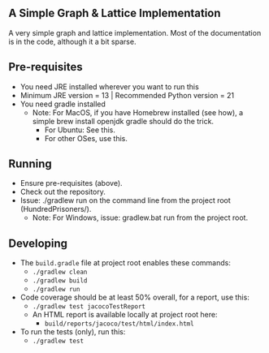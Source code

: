 ## A Simple Graph & Lattice Implementation

A very simple graph and lattice implementation. Most of the documentation is in the code, although it a bit sparse.

## Pre-requisites
 * You need JRE installed wherever you want to run this
 * Minimum JRE version = 13 | Recommended Python version = 21
 * You need gradle installed
   * Note: For MacOS, if you have Homebrew installed (see how), a simple brew install openjdk gradle should do the trick.
     * For Ubuntu: See this.
     * For other OSes, use this.

## Running
 * Ensure pre-requisites (above).
 * Check out the repository.
 * Issue: ./gradlew run on the command line from the project root (HundredPrisoners/).
   * Note: For Windows, issue: gradlew.bat run from the project root.

## Developing
 * The `build.gradle` file at project root enables these commands:  
   * `./gradlew clean`
   * `./gradlew build`
   * `./gradlew run`
 * Code coverage should be at least 50% overall, for a report, use this:
   * `./gradlew test jacocoTestReport`
   * An HTML report is available locally at project root here:
     * `build/reports/jacoco/test/html/index.html`
 * To run the tests (only), run this:
   * `./gradlew test`
